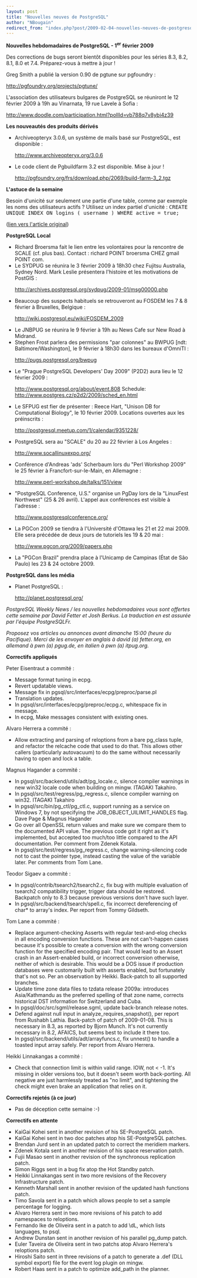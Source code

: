 ```yaml
---
layout: post
title: "Nouvelles neuves de PostgreSQL"
author: "NBougain"
redirect_from: "index.php?post/2009-02-04-nouvelles-neuves-de-postgresql "
---
```



<p><strong>Nouvelles hebdomadaires de PostgreSQL - 1<sup>er</sup> f&eacute;vrier 2009</strong></p>

<p>Des corrections de bugs seront bient&ocirc;t disponibles pour les s&eacute;ries 8.3, 8.2, 8.1, 8.0 et 7.4. Pr&eacute;parez-vous &agrave; mettre &agrave; jour&nbsp;!</p>

<p>Greg Smith a publi&eacute; la version 0.90 de pgtune sur pgfoundry&nbsp;: 

<a target="_blank" href="http://pgfoundry.org/projects/pgtune/">http://pgfoundry.org/projects/pgtune/</a></p>

<p>L'association des utilisateurs bulgares de PostgreSQL se r&eacute;uniront le 12 f&eacute;vrier 2009 &agrave; 19h au Vinarnata, 19 rue Lavele &agrave; Sofia&nbsp;: 

<a target="_blank" href="http://www.doodle.com/participation.html?pollId=vb788q7v8ybi4z39">http://www.doodle.com/participation.html?pollId=vb788q7v8ybi4z39</a></p>

<p><strong>Les nouveaut&eacute;s des produits d&eacute;riv&eacute;s</strong></p>

<ul>

<li>Archiveopteryx 3.0.6, un syst&egrave;me de mails bas&eacute; sur PostgreSQL, est disponible&nbsp;: 

<a target="_blank" href="http://www.archiveopteryx.org/3.0.6">http://www.archiveopteryx.org/3.0.6</a></li>

<li>Le code client de Pgbuildfarm 3.2 est disponible. Mise &agrave; jour&nbsp;! 

<a target="_blank" href="http://pgfoundry.org/frs/download.php/2069/build-farm-3_2.tgz">http://pgfoundry.org/frs/download.php/2069/build-farm-3_2.tgz</a></li>

</ul>

<p><strong>L'astuce de la semaine</strong></p>

<p>Besoin d'unicit&eacute; sur seulement une partie d'une table, comme par exemple les noms des utilisateurs actifs&nbsp;? Utilisez un index partiel d'unicit&eacute;&nbsp;: <tt>CREATE UNIQUE INDEX ON logins&nbsp;(&nbsp;username&nbsp;) WHERE active&nbsp;=&nbsp;true;</tt></p>

<p>(<a target="_blank" href="http://www.postgresql.org/community/weeklynews/pwn20090201">lien vers l'article original</a>)</p>

<!--more-->


<p><strong>PostgreSQL Local</strong></p>

<ul>

<li>Richard Broersma fait le lien entre les volontaires pour la rencontre de SCALE (cf. plus bas). Contact : richard POINT broersma CHEZ gmail POINT com.</li>

<li>Le SYDPUG se r&eacute;unira le 3 f&eacute;vrier 2009 &agrave; 18h30 chez Fujitsu Australia, Sydney Nord. Mark Leslie pr&eacute;sentera l'histoire et les motivations de PostGIS&nbsp;: 

<a target="_blank" href="http://archives.postgresql.org/sydpug/2009-01/msg00000.php">http://archives.postgresql.org/sydpug/2009-01/msg00000.php</a></li>

<li>Beaucoup des suspects habituels se retrouveront au FOSDEM les 7 &amp; 8 f&eacute;vrier &agrave; Bruxelles, Belgique&nbsp;: 

<a target="_blank" href="http://wiki.postgresql.eu/wiki/FOSDEM_2009">http://wiki.postgresql.eu/wiki/FOSDEM_2009</a></li>

<li>Le JNBPUG se r&eacute;unira le 9 f&eacute;vrier &agrave; 19h au News Cafe sur New Road &agrave; Midrand.</li>

<li>Stephen Frost parlera des permissions "par colonnes" au BWPUG [ndt: Baltimore/Washington], le 9 f&eacute;vrier &agrave; 18h30 dans les bureaux d'OmniTI&nbsp;: 

<a target="_blank" href="http://pugs.postgresql.org/bwpug">http://pugs.postgresql.org/bwpug</a></li>

<li>Le "Prague PostgreSQL Developers' Day 2009" (P2D2) aura lieu le 12 f&eacute;vrier 2009&nbsp;: 

<a target="_blank" href="http://www.postgresql.org/about/event.808">http://www.postgresql.org/about/event.808</a> Schedule: <a target="_blank" href="http://www.postgres.cz/p2d2/2009/sched_en.html">http://www.postgres.cz/p2d2/2009/sched_en.html</a></li>

<li>Le SFPUG est fier de pr&eacute;senter&nbsp;: Reece Hart, "Unison DB for Computational Biology", le 10 f&eacute;vrier 2009. Locations ouvertes aux les pr&eacute;inscrits&nbsp;: 

<a target="_blank" href="http://postgresql.meetup.com/1/calendar/9351228/">http://postgresql.meetup.com/1/calendar/9351228/</a></li>

<li>PostgreSQL sera au "SCALE" du 20 au 22 f&eacute;vrier &agrave; Los Angeles&nbsp;: 

<a target="_blank" href="http://www.socallinuxexpo.org/">http://www.socallinuxexpo.org/</a></li>

<li>Conf&eacute;rence d'Andreas 'ads' Scherbaum lors du "Perl Workshop 2009" le 25 f&eacute;vrier &agrave; Francfort-sur-le-Main, en Allemagne&nbsp;: 

<a target="_blank" href="http://www.perl-workshop.de/talks/151/view">http://www.perl-workshop.de/talks/151/view</a></li>

<li>"PostgreSQL Conference, U.S." organise un PgDay lors de la "LinuxFest Northwest" (25 &amp; 26 avril). L'appel aux conf&eacute;rences est visible &agrave; l'adresse&nbsp;: 

<a target="_blank" href="http://www.postgresqlconference.org/">http://www.postgresqlconference.org/</a></li>

<li>La PGCon 2009 se tiendra &agrave; l'Universit&eacute; d'Ottawa les 21 et 22 mai 2009. Elle sera pr&eacute;c&eacute;d&eacute;e de deux jours de tutoriels les 19 &amp; 20 mai&nbsp;: 

<a target="_blank" href="http://www.pgcon.org/2009/papers.php">http://www.pgcon.org/2009/papers.php</a></li>

<li>La "PGCon Brazil" prendra place &agrave; l'Unicamp de Campinas (&Eacute;tat de S&atilde;o Paulo) les 23 &amp; 24 octobre 2009.</li>

</ul>

<p><strong>PostgreSQL dans les m&eacute;dia</strong></p>

<ul>

<li>Planet PostgreSQL&nbsp;: 

<a target="_blank" href="http://planet.postgresql.org/">http://planet.postgresql.org/</a></li>

</ul>

<p><i>PostgreSQL Weekly News / les nouvelles hebdomadaires vous sont offertes cette semaine par David Fetter et Josh Berkus. La traduction en est assur&eacute;e par l'&eacute;quipe PostgreSQLFr.</i></p>

<p><i>Proposez vos articles ou annonces avant dimanche 15:00 (heure du Pacifique). Merci de les envoyer en anglais &agrave; david (a) fetter.org, en allemand &agrave; pwn (a) pgug.de, en italien &agrave; pwn (a) itpug.org.</i></p>

<p><strong>Correctifs appliqu&eacute;s</strong></p>

<p>Peter Eisentraut a commit&eacute;&nbsp;:</p>

<ul>

<li>Message format tuning in ecpg.</li>

<li>Revert updatable views.</li>

<li>Message fix in pgsql/src/interfaces/ecpg/preproc/parse.pl</li>

<li>Translation updates.</li>

<li>In pgsql/src/interfaces/ecpg/preproc/ecpg.c, whitespace fix in message.</li>

<li>In ecpg, Make messages consistent with existing ones.</li>

</ul>

<p>Alvaro Herrera a commit&eacute;&nbsp;:</p>

<ul>

<li>Allow extracting and parsing of reloptions from a bare pg_class tuple, and refactor the relcache code that used to do that. This allows other callers (particularly autovacuum) to do the same without necessarily having to open and lock a table.</li>

</ul>

<p>Magnus Hagander a commit&eacute;&nbsp;:</p>

<ul>

<li>In pgsql/src/backend/utils/adt/pg_locale.c, silence compiler warnings in new win32 locale code when building on mingw. ITAGAKI Takahiro.</li>

<li>In pgsql/src/test/regress/pg_regress.c, silence compiler warning on win32. ITAGAKI Takahiro</li>

<li>In pgsql/src/bin/pg_ctl/pg_ctl.c, support running as a service on Windows 7, by not specifying the JOB_OBJECT_UILIMIT_HANDLES flag. Dave Page &amp; Magnus Hagander</li>

<li>Go over all OpenSSL return values and make sure we compare them to the documented API value. The previous code got it right as it's implemented, but accepted too much/too little compared to the API documentation. Per comment from Zdenek Kotala.</li>

<li>In pgsql/src/test/regress/pg_regress.c, change warning-silencing code not to cast the pointer type, instead casting the value of the variable later. Per comments from Tom Lane.</li>

</ul>

<p>Teodor Sigaev a commit&eacute;&nbsp;:</p>

<ul>

<li>In pgsql/contrib/tsearch2/tsearch2.c, fix bug with multiple evaluation of tsearch2 compatibility trigger, trigger data should be restored. Backpatch only to 8.3 because previous versions don't have such layer.</li>

<li>In pgsql/src/backend/tsearch/spell.c, fix incorrect dereferencing of char* to array's index. Per report from Tommy Gildseth.</li>

</ul>

<p>Tom Lane a commit&eacute;&nbsp;:</p>

<ul>

<li>Replace argument-checking Asserts with regular test-and-elog checks in all encoding conversion functions. These are not can't-happen cases because it's possible to create a conversion with the wrong conversion function for the specified encoding pair. That would lead to an Assert crash in an Assert-enabled build, or incorrect conversion otherwise, neither of which is desirable. This would be a DOS issue if production databases were customarily built with asserts enabled, but fortunately that's not so. Per an observation by Heikki. Back-patch to all supported branches.</li>

<li>Update time zone data files to tzdata release 2009a: introduces Asia/Kathmandu as the preferred spelling of that zone name, corrects historical DST information for Switzerland and Cuba.</li>

<li>In pgsql/doc/src/sgml/release.sgml, update back-branch release notes.</li>

<li>Defend against null input in analyze_requires_snapshot(), per report from Rushabh Lathia. Back-patch of patch of 2009-01-08. This is necessary in 8.3, as reported by Bjorn Munch. It's not currently necessary in 8.2, AFAICS, but seems best to include it there too.</li>

<li>In pgsql/src/backend/utils/adt/arrayfuncs.c, fix unnest() to handle a toasted input array safely. Per report from Alvaro Herrera.</li>

</ul>

<p>Heikki Linnakangas a commit&eacute;&nbsp;:</p>

<ul>

<li>Check that connection limit is within valid range. IOW, not &lt; -1. It's missing in older versions too, but it doesn't seem worth back-porting. All negative are just harmlessly treated as "no limit", and tightening the check might even brake an application that relies on it.</li>

</ul>

<p><strong>Correctifs rejet&eacute;s (&agrave; ce jour)</strong></p>

<ul>

<li>Pas de d&eacute;ception cette semaine :-)</li>

</ul>

<p><strong>Correctifs en attente</strong></p>

<ul>

<li>KaiGai Kohei sent in another revision of his SE-PostgreSQL patch.</li>

<li>KaiGai Kohei sent in two doc patches atop his SE-PostgreSQL patches.</li>

<li>Brendan Jurd sent in an updated patch to correct the meridiem markers.</li>

<li>Zdenek Kotala sent in another revision of his space reservation patch.</li>

<li>Fujii Masao sent in another revision of the synchronous replication patch.</li>

<li>Simon Riggs sent in a bug fix atop the Hot Standby patch.</li>

<li>Heikki Linnakangas sent in two more revisions of the Recovery Infrastructure patch.</li>

<li>Kenneth Marshall sent in another revision of the updated hash functions patch.</li>

<li>Timo Savola sent in a patch which allows people to set a sample percentage for logging.</li>

<li>Alvaro Herrera sent in two more revisions of his patch to add namespaces to reloptions.</li>

<li>Fernando Ike de Oliveira sent in a patch to add \dL, which lists languages, to psql.</li>

<li>Andrew Dunstan sent in another revision of his parallel pg_dump patch.</li>

<li>Euler Taveira de Oliveira sent in two patchs atop Alvaro Herrera's reloptions patch.</li>

<li>Hiroshi Saito sent in three revisions of a patch to generate a .def (DLL symbol export) file for the event log plugin on mingw.</li>

<li>Robert Haas sent in a patch to optimize add_path in the planner.</li>

</ul>